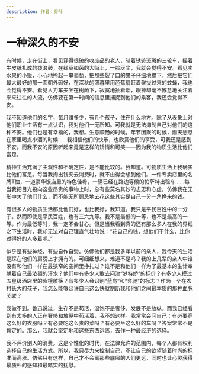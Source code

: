 ```yaml
---
description: 作者：乔叶
---
```


# 一种深久的不安

有时候，走在街上，看见穿得很破的收废品的老人，骑着锈迹斑斑的三轮车，摇着牛皮纸扎成的拨浪鼓，在绿草如茵的大街上，一脸灰尘，我就会觉得不安。看见卖水果的小贩，小心地拎起一串葡萄，把那些裂了口的果子仔细地摘下，然后把它们最大最好的那一面朝外码好，在深秋的薄暮里用芭蕉扇赶着聚拢过来的蚊蝇，我也会觉得不安。看见人力车夫坐在树荫下，寂寞地抽着烟，眼神却毫不懈怠地关注着来来往往的人流，仿佛要在第一时间的信息里捕捉到他们的乘客，我还会觉得不安。&#x20;

我不知道他们的名字，每月赚多少，有几个孩子，住在什么地方。除了从表象上对他们职业生活有一点认识，我对他们一无所知。可我就是无法抑制自己对他们的这种不安。他们也是有幸福的，我想。生意顺畅的时候，年节团聚的时候，雨天憩息在家里喝点小酒的时候……我相信他们的快乐，也欣赏他们的享受，可我还是感到不安。而我不安的原因听起来竟是这样的矫情和可笑——因为我的物质生活比他们富足。&#x20;

精神生活充满了主观性和不确定性，是不能比较的。我知道。可物质生活上我确实比他们富足。每当我掏出钱夹去消费时，就不由得会想到他们。一件专卖店里的名牌T恤，一道豪华饭店里的特色佳肴，一辆已经在路边等候的帕萨特出租车……每当我把目光投向这些昂贵的事物上时，总有些莫名其妙的忐忑和心虚，仿佛我在无形中欠了他们什么，而不能无所顾忌地去花这些其实是自己一分一角挣来的钱。&#x20;

有很多人的物质生活都比他们好，也比我好，我知道。我只是平民百姓中的一分子。然而即使是平民百姓，也有三六九等。我不是最低的一等，也不是最高的一等。作为最低等时，我一定不会甘心。但是当我看到真的还有那么多人在我的界线之下生活时，我却无法对自己理直气壮地说：“花自己的钱，想他们干什么，比你过得好的人多着呢。”

似乎是有些神经，有些自作自受。仿佛他们都是我多年以前的亲人，我今天的生活是踩在他们的肩膀上才拥有的。可细细想来，难道不是吗？我的上几辈的亲人中谁没有和他们一样在最狭窄的空间里挣扎过？谁不是和他们一样为了最基本的生计奉献着自己最浓稠的汗水？他们中有多少人敢去问津“梦特娇”的标价？有多少人摸过五星级酒店里的紫檀雕筷？有多少人会识别“蓝鸟”和“奔驰”的标志？作为一个在农村长大的孩子，我怎么能够容许自己这么快就割断我和他们之间最本质的那种血脉关联？&#x20;

我做不到。鲁迅说过，生存不是苟活，温饱不是奢侈，发展不是放纵。而我已经看到有太多的人正在奢侈和放纵中苟活着，我不想这样。我常常会问自己：有必要穿这么好的衣服吗？有必要吃这么贵的菜吗？有必要坐这么好的车吗？答案常常不是肯定的。那么，我就会坚定地和这些东西远离，去作一种最经济的选择。&#x20;

我不评价别人的消费。这是个性化的时代，在法律允许的范围内，每个人都有权利选择自己的生活方式。所以，我只尽力来控制自己，不让自己的欲望随着时尚的标准而高涨。仿佛只有这样，自己才不会离那些底层的人们更远，同时也让心灵获得最质朴的感知和最踏实的抚慰。
